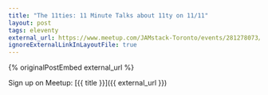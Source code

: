 ```yaml
---
title: "The 11ties: 11 Minute Talks about 11ty on 11/11"
layout: post
tags: eleventy
external_url: https://www.meetup.com/JAMstack-Toronto/events/281278073/
ignoreExternalLinkInLayoutFile: true
---
```

{% originalPostEmbed external_url %}

Sign up on Meetup: [{{ title }}]({{ external_url }})

